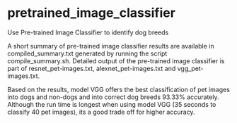 # pretrained_image_classifier
Use Pre-trained Image Classifier to identify dog breeds

A short summary of pre-trained image classifier results are available in compiled_summary.txt 
generated by running the script compile_summary.sh. 
Detailed output of the pre-trained image classifier is part of resnet_pet-images.txt, alexnet_pet-images.txt and vgg_pet-images.txt.

Based on the results, model VGG offers the best classification of pet images into dogs and non-dogs
and into correct dog breeds 93.33% accurately. 
Although the run time is longest when using model VGG (35 seconds to classify 40 pet images), its a good trade off for higher accuracy.
